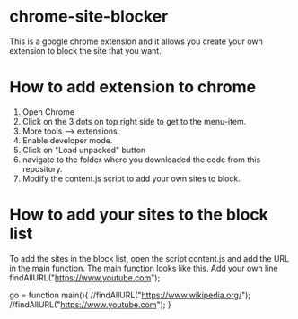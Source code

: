# chrome-site-blocker
This is a google chrome extension and it allows you create your own extension to block the site that you want. 


# How to add extension to chrome

1. Open Chrome
2. Click on the 3 dots on top right side to get to the menu-item. 
3. More tools --> extensions.
4. Enable developer mode. 
5. Click on "Load unpacked" button
6. navigate to the folder where you downloaded the code from this repository. 
7. Modify the content.js script to add your own sites to block.


# How to add your sites to the block list
To add the sites in the block list, open the script content.js and add the URL in the main function. 
The main function looks like this. Add your own line findAllURL("https://www.youtube.com"); 

go = function main(){
	  //findAllURL("https://www.wikipedia.org/");
	  //findAllURL("https://www.youtube.com");
}
